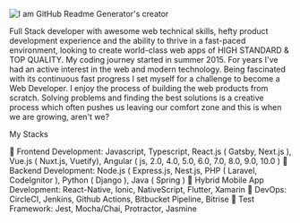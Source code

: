 
![I am GitHub Readme Generator's creator](https://i.ytimg.com/vi/Fs1G1BcP4BI/maxresdefault.jpg)

Full Stack developer with awesome web technical skills, hefty product development experience and the ability to thrive in a fast-paced environment, looking to create world-class web apps of HIGH STANDARD & TOP QUALITY. My coding journey started in summer 2015. For years I've had an active interest in the web and modern technology. Being fascinated with its continuous fast progress I set myself for a challenge to become a Web Developer. I enjoy the process of building the web products from scratch. Solving problems and finding the best solutions is a creative process which often pushes us leaving our comfort zone and this is when we are growing, aren't we?

My Stacks

🥇 Frontend Development: Javascript, Typescript, React.js ( Gatsby, Next.js ), Vue.js ( Nuxt.js, Vuetify), Angular ( js, 2.0, 4.0, 5.0, 6.0, 7.0, 8.0, 9.0, 10.0 )
🥇 Backend Development: Node.js ( Express.js, Nest.js, PHP ( Laravel, CodeIgnitor ), Python ( Django ), Java ( Spring )
🥇 Hybrid Mobile App Development: React-Native, Ionic, NativeScript, Flutter, Xamarin
🥈 DevOps: CircleCI, Jenkins, Github Actions, Bitbucket Pipeline, Bitrise
🥉 Test Framework: Jest, Mocha/Chai, Protractor, Jasmine
